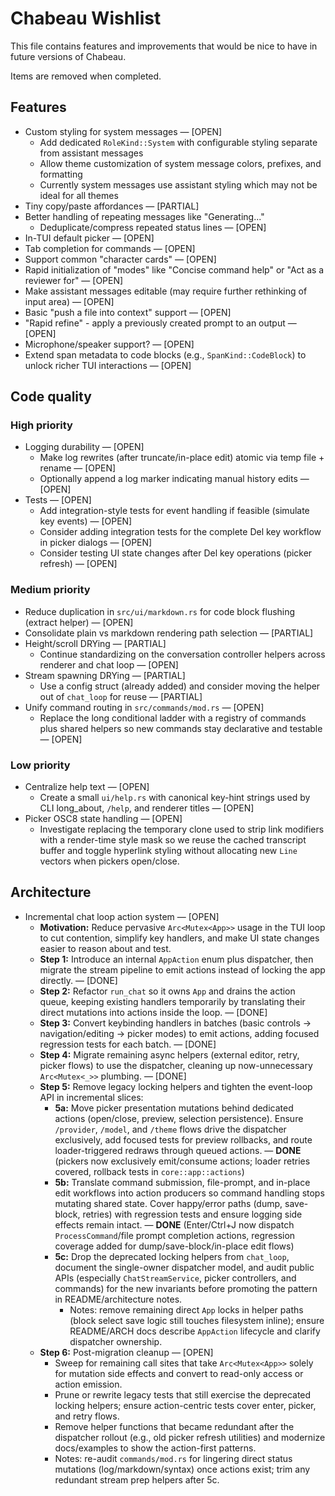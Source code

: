 # Chabeau Wishlist

This file contains features and improvements that would be nice to have in future versions of Chabeau.

Items are removed when completed.

## Features

- Custom styling for system messages — [OPEN]
  - Add dedicated `RoleKind::System` with configurable styling separate from assistant messages
  - Allow theme customization of system message colors, prefixes, and formatting
  - Currently system messages use assistant styling which may not be ideal for all themes
- Tiny copy/paste affordances — [PARTIAL]
- Better handling of repeating messages like "Generating..."
  - Deduplicate/compress repeated status lines — [OPEN]
- In-TUI default picker — [OPEN]
- Tab completion for commands — [OPEN]
- Support common "character cards" — [OPEN]
- Rapid initialization of "modes" like "Concise command help" or "Act as a reviewer for" — [OPEN]
- Make assistant messages editable (may require further rethinking of input area) — [OPEN]
- Basic "push a file into context" support — [OPEN]
- "Rapid refine" - apply a previously created prompt to an output — [OPEN]
- Microphone/speaker support? — [OPEN]
- Extend span metadata to code blocks (e.g., `SpanKind::CodeBlock`) to unlock richer TUI interactions — [OPEN]

## Code quality

### High priority

- Logging durability — [OPEN]
  - Make log rewrites (after truncate/in-place edit) atomic via temp file + rename — [OPEN]
  - Optionally append a log marker indicating manual history edits — [OPEN]
- Tests — [OPEN]
  - Add integration-style tests for event handling if feasible (simulate key events) — [OPEN]
  - Consider adding integration tests for the complete Del key workflow in picker dialogs — [OPEN]
  - Consider testing UI state changes after Del key operations (picker refresh) — [OPEN]
### Medium priority

- Reduce duplication in `src/ui/markdown.rs` for code block flushing (extract helper) — [OPEN]
- Consolidate plain vs markdown rendering path selection — [PARTIAL]
- Height/scroll DRYing — [PARTIAL]
  - Continue standardizing on the conversation controller helpers across renderer and chat loop — [OPEN]
- Stream spawning DRYing — [PARTIAL]
  - Use a config struct (already added) and consider moving the helper out of `chat_loop` for reuse — [PARTIAL]
- Unify command routing in `src/commands/mod.rs` — [OPEN]
  - Replace the long conditional ladder with a registry of commands plus shared helpers so new commands stay declarative and testable — [OPEN]

### Low priority

- Centralize help text — [OPEN]
  - Create a small `ui/help.rs` with canonical key-hint strings used by CLI long_about, `/help`, and renderer titles — [OPEN]
- Picker OSC8 state handling — [OPEN]
  - Investigate replacing the temporary clone used to strip link modifiers with a render-time style mask so we reuse the cached transcript buffer and toggle hyperlink styling without allocating new `Line` vectors when pickers open/close.

## Architecture

- Incremental chat loop action system — [OPEN]
  - **Motivation:** Reduce pervasive `Arc<Mutex<App>>` usage in the TUI loop to cut contention, simplify key handlers, and make UI state changes easier to reason about and test.
  - **Step 1:** Introduce an internal `AppAction` enum plus dispatcher, then migrate the stream pipeline to emit actions instead of locking the app directly. — [DONE]
  - **Step 2:** Refactor `run_chat` so it owns `App` and drains the action queue, keeping existing handlers temporarily by translating their direct mutations into actions inside the loop. — [DONE]
  - **Step 3:** Convert keybinding handlers in batches (basic controls → navigation/editing → picker modes) to emit actions, adding focused regression tests for each batch. — [DONE]
  - **Step 4:** Migrate remaining async helpers (external editor, retry, picker flows) to use the dispatcher, cleaning up now-unnecessary `Arc<Mutex<_>>` plumbing. — [DONE]
  - **Step 5:** Remove legacy locking helpers and tighten the event-loop API in incremental slices:
    - **5a:** Move picker presentation mutations behind dedicated actions (open/close, preview, selection persistence). Ensure `/provider`, `/model`, and `/theme` flows drive the dispatcher exclusively, add focused tests for preview rollbacks, and route loader-triggered redraws through queued actions. — **DONE** (pickers now exclusively emit/consume actions; loader retries covered, rollback tests in `core::app::actions`)
    - **5b:** Translate command submission, file-prompt, and in-place edit workflows into action producers so command handling stops mutating shared state. Cover happy/error paths (dump, save-block, retries) with regression tests and ensure logging side effects remain intact. — **DONE** (Enter/Ctrl+J now dispatch `ProcessCommand`/file prompt completion actions, regression coverage added for dump/save-block/in-place edit flows)
    - **5c:** Drop the deprecated locking helpers from `chat_loop`, document the single-owner dispatcher model, and audit public APIs (especially `ChatStreamService`, picker controllers, and commands) for the new invariants before promoting the pattern in README/architecture notes.
      - Notes: remove remaining direct `App` locks in helper paths (block select save logic still touches filesystem inline); ensure README/ARCH docs describe `AppAction` lifecycle and clarify dispatcher ownership.
  - **Step 6:** Post-migration cleanup — [OPEN]
    - Sweep for remaining call sites that take `Arc<Mutex<App>>` solely for mutation side effects and convert to read-only access or action emission.
    - Prune or rewrite legacy tests that still exercise the deprecated locking helpers; ensure action-centric tests cover enter, picker, and retry flows.
    - Remove helper functions that became redundant after the dispatcher rollout (e.g., old picker refresh utilities) and modernize docs/examples to show the action-first patterns.
    - Notes: re-audit `commands/mod.rs` for lingering direct status mutations (log/markdown/syntax) once actions exist; trim any redundant stream prep helpers after 5c.
